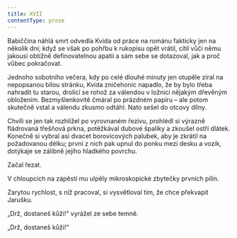```yaml
---
title: XVII
contentType: prose
---
```


<section>

Babiččina náhlá smrt odvedla Kvida od práce na románu fakticky jen na několik dní; když se však po pohřbu k rukopisu opět vrátil, cítil vůči němu jakousi obtížně definovatelnou apatii a sám sebe se dotazoval, jak a proč vůbec pokračovat.

Jednoho sobotního večera, kdy po celé dlouhé minuty jen otupěle zíral na nepopsanou bílou stránku, Kvida zničehonic napadlo, že by bylo třeba nahradit tu starou, drolící se rohož za válendou v ložnici nějakým dřevěným obložením. Bezmyšlenkovitě čmáral po prázdném papíru – ale potom skutečně vstal a válendu zkusmo odtáhl. Nato sešel do otcovy dílny.

Chvíli se jen tak rozhlížel po vyrovnaném řezivu, prohlédl si výrazně fládrovaná třešňová prkna, potěžkával dubové špalíky a zkoušel ostří dlátek. Konečně si vybral asi dvacet borovicových palubek, aby je zkrátil na požadovanou délku; první z nich pak upnul do ponku mezi desku a vozík, dotýkaje se zálibně jejího hladkého povrchu.

Začal řezat.

V chloupcích na zápěstí mu ulpěly mikroskopické zbytečky prvních pilin.

Zarytou rychlost, s níž pracoval, si vysvětloval tím, že chce překvapit Jarušku.

„Drž, dostaneš kůži!“ vyrážel ze sebe temně.

„Drž, dostaneš kůži!“

</section>
